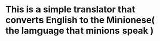 # This is a simple translator that converts English to the Minionese( the lamguage that minions speak )
